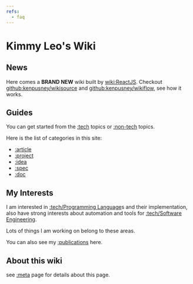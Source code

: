 ```yaml
---
refs:
  - faq
---
```

Kimmy Leo's Wiki
=======

## News

Here comes a **BRAND NEW** wiki built by [wiki:ReactJS]().
Checkout [github:kenpusney/wikisource]() and [github:kenpusney/wikiflow](), see how it works.

## Guides

You can get started from the [:tech]() topics or [:non-tech]() topics.

Here is the list of categories in this site:

 - [:article]()
 - [:project]()
 - [:idea]()
 - [:spec]()
 - [:doc]()

## My Interests

I am interested in [:tech/Programming Language]()s and their implementation, also
have strong interests about automation and tools for [:tech/Software Engineering]().

Lots of things I am working on belong to these areas.

You can also see my [:publications]() here.

## About this wiki

see [:meta]() page for details about this page.
